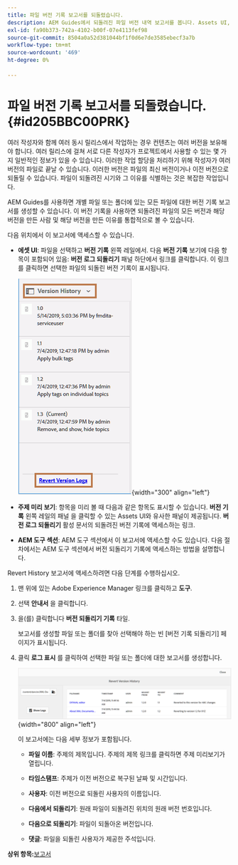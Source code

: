 ```yaml
---
title: 파일 버전 기록 보고서를 되돌렸습니다.
description: AEM Guides에서 되돌려진 파일 버전 내역 보고서를 봅니다. Assets UI, 주제 미리 보기 및 AEM 도구 선택 항목에서 버전 로그 되돌리기에 액세스하는 방법에 대해 알아봅니다.
exl-id: fa90b373-742a-4102-b00f-07e4113fef98
source-git-commit: 8504a0a52d381044bf1f0d6e7de3585ebecf3a7b
workflow-type: tm+mt
source-wordcount: '469'
ht-degree: 0%

---
```


# 파일 버전 기록 보고서를 되돌렸습니다. {#id205BBC00PRK}

여러 작성자와 함께 여러 동시 릴리스에서 작업하는 경우 컨텐츠는 여러 버전을 보유해야 합니다. 여러 릴리스에 걸쳐 서로 다른 작성자가 프로젝트에서 사용할 수 있는 몇 가지 일반적인 정보가 있을 수 있습니다. 이러한 작업 할당을 처리하기 위해 작성자가 여러 버전의 파일로 끝날 수 있습니다. 이러한 버전은 파일의 최신 버전이거나 이전 버전으로 되돌릴 수 있습니다. 파일이 되돌려진 시기와 그 이유를 식별하는 것은 복잡한 작업입니다.

AEM Guides를 사용하면 개별 파일 또는 폴더에 있는 모든 파일에 대한 버전 기록 보고서를 생성할 수 있습니다. 이 버전 기록을 사용하면 되돌려진 파일의 모든 버전과 해당 버전을 만든 사람 및 해당 버전을 만든 이유를 통합적으로 볼 수 있습니다.

다음 위치에서 이 보고서에 액세스할 수 있습니다.

- **에셋 UI**: 파일을 선택하고 **버전 기록** 왼쪽 레일에서. 다음 **버전 기록** 보기에 다음 항목이 포함되어 있음: **버전 로그 되돌리기** 패널 하단에서 링크를 클릭합니다. 이 링크를 클릭하면 선택한 파일의 되돌린 버전 기록이 표시됩니다.

  ![](images/revert-log-from-assets-ui.png){width="300" align="left"}

- **주제 미리 보기**: 항목을 미리 볼 때 다음과 같은 항목도 표시할 수 있습니다. **버전 기록** 왼쪽 레일의 패널 을 클릭할 수 있는 Assets UI와 유사한 패널이 제공됩니다. **버전 로그 되돌리기** 활성 문서의 되돌려진 버전 기록에 액세스하는 링크.

- **AEM 도구 섹션**: AEM 도구 섹션에서 이 보고서에 액세스할 수도 있습니다. 다음 절차에서는 AEM 도구 섹션에서 버전 되돌리기 기록에 액세스하는 방법을 설명합니다.


Revert History 보고서에 액세스하려면 다음 단계를 수행하십시오.

1. 맨 위에 있는 Adobe Experience Manager 링크를 클릭하고 **도구**.

1. 선택 **안내서** 을 클릭합니다.

1. 을(를) 클릭합니다 **버전 되돌리기 기록** 타일.

   보고서를 생성할 파일 또는 폴더를 찾아 선택해야 하는 빈 [버전 기록 되돌리기] 페이지가 표시됩니다.

1. 클릭 **로그 표시** 를 클릭하여 선택한 파일 또는 폴더에 대한 보고서를 생성합니다.

   ![](images/revert-version-history-report.png){width="800" align="left"}

   이 보고서에는 다음 세부 정보가 포함됩니다.

   - **파일 이름**: 주제의 제목입니다. 주제의 제목 링크를 클릭하면 주제 미리보기가 열립니다.

   - **타임스탬프**: 주제가 이전 버전으로 복구된 날짜 및 시간입니다.

   - **사용자**: 이전 버전으로 되돌린 사용자의 이름입니다.

   - **다음에서 되돌리기**: 원래 파일이 되돌려진 위치의 원래 버전 번호입니다.

   - **다음으로 되돌리기**: 파일이 되돌아온 버전입니다.

   - **댓글**: 파일을 되돌린 사용자가 제공한 주석입니다.


**상위 항목:**[&#x200B;보고서](reports-intro.md)
